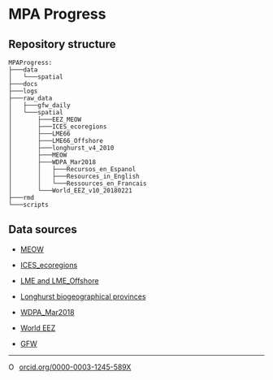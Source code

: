 # MPA Progress

## Repository structure

```
MPAProgress:
├───data
│   └───spatial
├───docs
├───logs
├───raw_data
│   ├───gfw_daily
│   └───spatial
│       ├───EEZ_MEOW
│       ├───ICES_ecoregions
│       ├───LME66
│       ├───LME66_Offshore
│       ├───longhurst_v4_2010
│       ├───MEOW
│       ├───WDPA_Mar2018
│       │   ├───Recursos_en_Espanol
│       │   ├───Resources_in_English
│       │   └───Ressources_en_Francais
│       └───World_EEZ_v10_20180221
├───rmd
└───scripts
```

## Data sources

- [MEOW](https://www.worldwildlife.org/publications/marine-ecoregions-of-the-world-a-bioregionalization-of-coastal-and-shelf-areas)

- [ICES_ecoregions](http://gis.ices.dk/shapefiles/ICES_ecoregions.zip)

- [LME and LME_Offshore](http://www.lme.noaa.gov/index.php?option=com_content&view=category&layout=blog&id=48&Itemid=268)

- [Longhurst biogeographical provinces](http://www.marineregions.org/downloads.php)

- [WDPA_Mar2018](https://www.protectedplanet.net/marine)

- [World EEZ](http://www.marineregions.org/downloads.php)

- [GFW](https://globalfishingwatch.force.com/gfw/s/data-download)

-----

<a href="https://orcid.org/0000-0003-1245-589X" target="orcid.widget" rel="noopener noreferrer" style="vertical-align:top;"><img src="https://orcid.org/sites/default/files/images/orcid_16x16.png" style="width:1em;margin-right:.5em;" alt="ORCID iD icon">orcid.org/0000-0003-1245-589X</a>
